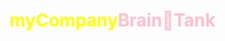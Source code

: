 <style>
.stApp {
    background-color: black;
}
div[data-baseweb="input"] > div {
    background-color: white;
    color: black;
}
.stMarkdown {
    color: white;
}
div[data-baseweb="input"] input::placeholder {
    color: white;
}
</style>

<h1><span style='color: yellow;'>my</span><span style='color: yellow;'>Company</span><span style='color: pink;'>Brain🧠</span><span style='color: pink;'>Tank</span></h1>